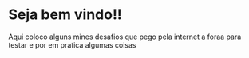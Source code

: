 # Seja bem vindo!!

Aqui coloco alguns mines desafios que pego pela internet a foraa para testar e por em pratica algumas coisas
